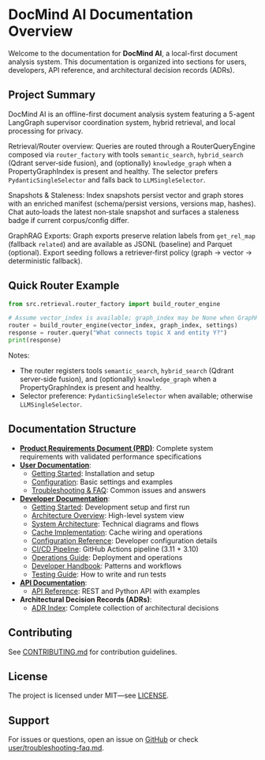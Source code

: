 # DocMind AI Documentation Overview

Welcome to the documentation for **DocMind AI**, a local-first document analysis system. This documentation is organized into sections for users, developers, API reference, and architectural decision records (ADRs).

## Project Summary

DocMind AI is an offline-first document analysis system featuring a 5-agent LangGraph supervisor coordination system, hybrid retrieval, and local processing for privacy.

Retrieval/Router overview: Queries are routed through a RouterQueryEngine composed via `router_factory` with tools `semantic_search`, `hybrid_search` (Qdrant server‑side fusion), and (optionally) `knowledge_graph` when a PropertyGraphIndex is present and healthy. The selector prefers `PydanticSingleSelector` and falls back to `LLMSingleSelector`.

Snapshots & Staleness: Index snapshots persist vector and graph stores with an enriched manifest (schema/persist versions, versions map, hashes). Chat auto‑loads the latest non‑stale snapshot and surfaces a staleness badge if current corpus/config differ.

GraphRAG Exports: Graph exports preserve relation labels from `get_rel_map` (fallback `related`) and are available as JSONL (baseline) and Parquet (optional). Export seeding follows a retriever‑first policy (graph → vector → deterministic fallback).

## Quick Router Example

```python
from src.retrieval.router_factory import build_router_engine

# Assume vector_index is available; graph_index may be None when GraphRAG is disabled
router = build_router_engine(vector_index, graph_index, settings)
response = router.query("What connects topic X and entity Y?")
print(response)
```

Notes:

- The router registers tools `semantic_search`, `hybrid_search` (Qdrant server‑side fusion), and (optionally) `knowledge_graph` when a PropertyGraphIndex is present and healthy.
- Selector preference: `PydanticSingleSelector` when available; otherwise `LLMSingleSelector`.

## Documentation Structure

- **[Product Requirements Document (PRD)](PRD.md)**: Complete system requirements with validated performance specifications
- **[User Documentation](user/)**:
  - [Getting Started](user/getting-started.md): Installation and setup
  - [Configuration](user/configuration.md): Basic settings and examples
  - [Troubleshooting & FAQ](user/troubleshooting-faq.md): Common issues and answers
- **[Developer Documentation](developers/)**:
  - [Getting Started](developers/getting-started.md): Development setup and first run
  - [Architecture Overview](developers/architecture-overview.md): High-level system view
  - [System Architecture](developers/system-architecture.md): Technical diagrams and flows
  - [Cache Implementation](developers/cache.md): Cache wiring and operations
  - [Configuration Reference](developers/configuration-reference.md): Developer configuration details
  - [CI/CD Pipeline](developers/ci-cd-pipeline.md): GitHub Actions pipeline (3.11 + 3.10)
  - [Operations Guide](developers/operations-guide.md): Deployment and operations
  - [Developer Handbook](developers/developer-handbook.md): Patterns and workflows
  - [Testing Guide](testing/testing-guide.md): How to write and run tests
- **[API Documentation](api/)**:
  - [API Reference](api/api.md): REST and Python API with examples
- **Architectural Decision Records (ADRs)**:
  - [ADR Index](developers/adrs/): Complete collection of architectural decisions

## Contributing

See [CONTRIBUTING.md](../CONTRIBUTING.md) for contribution guidelines.

## License

The project is licensed under MIT—see [LICENSE](../LICENSE).

## Support

For issues or questions, open an issue on [GitHub](https://github.com/BjornMelin/docmind-ai) or check [user/troubleshooting-faq.md](user/troubleshooting-faq.md).
